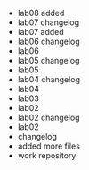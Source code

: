 - lab08 added
- lab07 changelog
- lab07 added
- lab06 changelog
- lab06
- lab05 changelog
- lab05
- lab04 changelog
- lab04
- lab03
- lab02
- lab02 changelog
- lab02
- changelog
- added more files
- work repository

